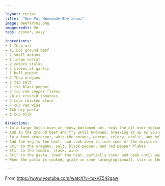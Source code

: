 ```yaml
---

layout: recipe
title:  "One Pot Homemade Beefaroni"
image: beefaroni.png
imagecredit: Me
tags: dinner, easy

ingredients:
- 1 Tbsp oil
- (1 Lb) ground beef
- 2 small onions
- 1 large carrot
- 2 celery stalks
- 3 cloves of garlic
- 1 bell pepper
- 2 Tbsp oregano
- 2 tsp salt
- 2 tsp black pepper
- 2 tsp red pepper flakes
- 28 oz crushed tomatoes
- 3 cups chicken stock
- ½ cup red wine
- 1Lb dry pasta
- 1 cup milk

directions:
- In a large Dutch oven or heavy bottomed pot, heat the oil over medium high heat.
- Add in the ground beef and fry until browned, breaking it up as you go.
- In a food processor, whiz the onions, carrot, celery, garlic, and bell pepper.
- Add the veg to the beef, and cook down to lose some of the moisture.
- Stir in the oregano, salt, black pepper, and red pepper flakes.
- Stir in the tomato, stock, wine.
- Stir in the pasta, lower the heat, partially cover and cook until pasta is al-dente.
- When the pasta is cooked, grate in some nutmeg(optional), stir in the milk and serve.

---
```


From https://www.youtube.com/watch?v=tuxvZ542gaw
